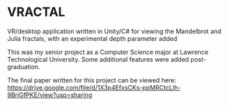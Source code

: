 # VRACTAL
VR/desktop application written in Unity/C# for viewing the Mandelbrot and Julia fractals, with an experimental depth parameter added

This was my senior project as a Computer Science major at Lawrence Technological University. Some additional features were added post-graduation.

The final paper written for this project can be viewed here: https://drive.google.com/file/d/1X3p4EfxsCKs-ppMRCtcLIh-9BrjGfPKE/view?usp=sharing

